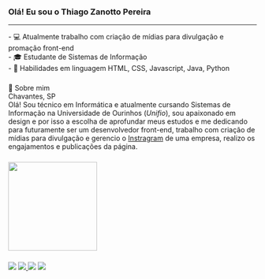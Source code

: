 ### Olá! Eu sou o Thiago Zanotto Pereira
<hr>
-  💻 Atualmente trabalho com criação de mídias para divulgação e promação front-end <br>
-  🎓 Estudante de Sistemas de Informação <br>
-  🤹 Habilidades em linguagem HTML, CSS, Javascript, Java, Python <br>

###

<div>
🤵 Sobre mim
<br>
Chavantes, SP<br>
Olá! Sou técnico em Informática e atualmente cursando Sistemas de Informação na Universidade de Ourinhos (<i>Unifio</i>), sou apaixonado em design e por isso a escolha de aprofundar meus estudos e me dedicando para futuramente ser um desenvolvedor front-end, trabalho com criação de mídias para divulgação e gerencio o <a href="https://instagram.com/garotasupermercado" target="_blank">Instragram</a> de uma empresa, realizo os engajamentos e publicações da página.
</div>

###

<div>
 <img height="180em" src="https://github-readme-stats.vercel.app/api/top-langs/?username=ThiagoZanotto&layout=compact&langs_count=7&theme=dark"/>
</div>

###

<div>
   <a href="https://instagram.com/thizanotto" target="_blank"><img src="https://img.shields.io/badge/-Instagram-%23E4405F?style=for-the-badge&logo=instagram&logoColor=white" target="_blank"></a>
   <a href="https://twitter.com/ThiagoZanottooo" target="_blank"><img src="https://img.shields.io/badge/Twitter-1DA1F2?style=for-the-badge&logo=twitter&logoColor=white" target="_blank">
    <a href="mailto:thzanotto@gmail.com"><img src="https://img.shields.io/badge/-Gmail-%23333?style=for-the-badge&logo=gmail&logoColor=white" target="_blank"></a>
   <a href="https://www.linkedin.com/in/thiago-zanotto-pereira-714076194" target="_blank"><img src="https://img.shields.io/badge/-LinkedIn-%230077B5?style=for-the- badge&logo=linkedin&logoColor=white" target="_blank"></a> 
</div>
